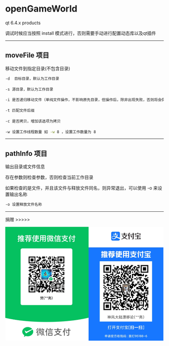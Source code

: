 # openGameWorld
qt 6.4.x products

调试时候应当按照 install 模式进行，否则需要手动进行配置动态库以及qt插件

------------------------

## moveFile 项目

移动文件到指定目录(不包含目录)

```bash
-d  目标目录，默认为工作目录

-s 源目录，默认为工作目录

-i 是否递归移动文件（单纯文件操作，不影响原先目录，但操作后，除非出现失败，否则将会保留文件夹目录结构，并且该结构大小为 0），增加该选项为递归，不存在则会把源目录中的文件和目录拷贝到目标目录

-t 匹配文件后缀

-c 是否拷贝，增加该选项为拷贝

-w 设置工作线程数量 如 -w 8 ，设置工作数量为 8
```



----------------------------------------

## pathInfo 项目

输出目录或文件信息

存在参数则检查参数，否则检查当前工作目录

如果检查的是文件，并且该文件与释放文件同名，则异常退出，可以使用 -o 来设置输出名称

```bash
-o 设置释放文件名称
```



---------------

捐赠 >>>>>

![6](README/6.png)
